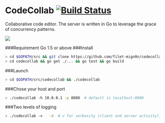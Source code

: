 CodeCollab [![Build Status](https://travis-ci.org/filet-mign0n/codecollab.svg?branch=master)](https://travis-ci.org/filet-mign0n/codecollab)
========

Collaborative code editor. The server is written in Go to leverage the grace of concurrency patterns.

<img src="https://raw.githubusercontent.com/filet-mign0n/filet-mignon.github.io/master/images/codecollab.gif">

###Requirement
Go 1.5 or above
###Install
```sh
> cd $GOPATH/src && git clone https://github.com/filet-mign0n/codecollab &&
> cd codecollab && go get ./... && go test && go build
```
###Launch
```sh
> cd $GOPATH/src/codecollab && ./codecollab
```
###Chose your host and port
```sh
> ./codecollab -h 10.0.0.1 -p 8080	# default is localhost:8000
```
###Two levels of logging
```sh
> ./codecollab -v	-d	# v for verbosity (client and server activity), d for debug
```
